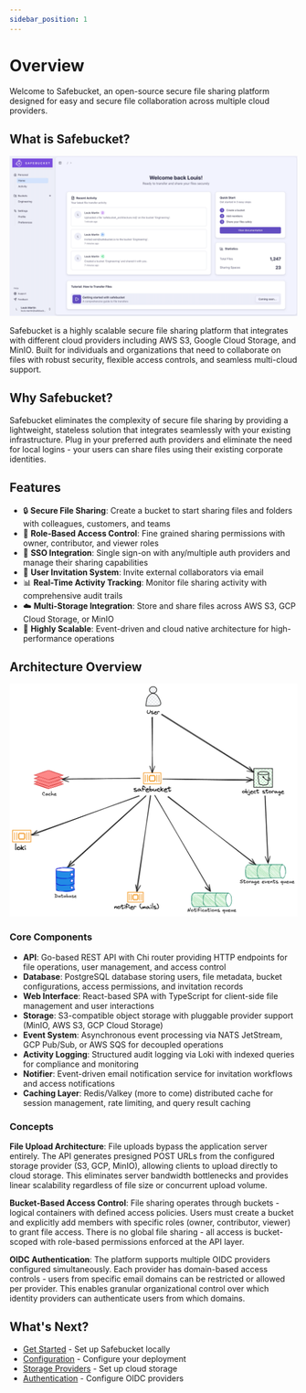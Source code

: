 ```yaml
---
sidebar_position: 1
---
```


# Overview

Welcome to Safebucket, an open-source secure file sharing platform designed for easy and secure file collaboration
across multiple cloud providers.

## What is Safebucket?

![Safebucket Homepage](./../static/img/homepage.png)

Safebucket is a highly scalable secure file sharing platform that integrates with different cloud providers including
AWS S3, Google Cloud Storage, and MinIO. Built for individuals and organizations that need to collaborate on files with
robust security, flexible access controls, and seamless multi-cloud support.

## Why Safebucket?

Safebucket eliminates the complexity of secure file sharing by providing a lightweight, stateless solution that
integrates seamlessly with your existing infrastructure.
Plug in your preferred auth providers and eliminate the need for local logins - your users can share files using their
existing corporate identities.

## Features

- 🔒 **Secure File Sharing**: Create a bucket to start sharing files and folders with colleagues, customers, and teams
- 👥 **Role-Based Access Control**: Fine grained sharing permissions with owner, contributor, and viewer roles
- 🔐 **SSO Integration**: Single sign-on with any/multiple auth providers and manage their sharing capabilities
- 📧 **User Invitation System**: Invite external collaborators via email
- 📊 **Real-Time Activity Tracking**: Monitor file sharing activity with comprehensive audit trails
- ☁️ **Multi-Storage Integration**: Store and share files across AWS S3, GCP Cloud Storage, or MinIO
- 🚀 **Highly Scalable**: Event-driven and cloud native architecture for high-performance operations

## Architecture Overview

![Safebucket architecture](./../static/img/architecture.png)

### Core Components

- **API**: Go-based REST API with Chi router providing HTTP endpoints for file operations, user management, and access
  control
- **Database**: PostgreSQL database storing users, file metadata, bucket configurations, access permissions, and
  invitation records
- **Web Interface**: React-based SPA with TypeScript for client-side file management and user interactions
- **Storage**: S3-compatible object storage with pluggable provider support (MinIO, AWS S3, GCP Cloud Storage)
- **Event System**: Asynchronous event processing via NATS JetStream, GCP Pub/Sub, or AWS SQS for decoupled operations
- **Activity Logging**: Structured audit logging via Loki with indexed queries for compliance and monitoring
- **Notifier**: Event-driven email notification service for invitation workflows and access notifications
- **Caching Layer**: Redis/Valkey (more to come) distributed cache for session management, rate limiting, and query
  result caching

### Concepts

**File Upload Architecture**: File uploads bypass the application server entirely. The API generates presigned POST URLs from the configured storage provider (S3, GCP, MinIO), allowing clients to upload directly to cloud storage. This eliminates server bandwidth bottlenecks and provides linear scalability regardless of file size or concurrent upload volume.

**Bucket-Based Access Control**: File sharing operates through buckets - logical containers with defined access policies. Users must create a bucket and explicitly add members with specific roles (owner, contributor, viewer) to grant file access. There is no global file sharing - all access is bucket-scoped with role-based permissions enforced at the API layer.

**OIDC Authentication**: The platform supports multiple OIDC providers configured simultaneously. Each provider has domain-based access controls - users from specific email domains can be restricted or allowed per provider. This enables granular organizational control over which identity providers can authenticate users from which domains.

## What's Next?

- [Get Started](./getting-started/local-deployment) - Set up Safebucket locally
- [Configuration](./configuration/environment-variables) - Configure your deployment
- [Storage Providers](./configuration/storage-providers) - Set up cloud storage
- [Authentication](./configuration/authentication) - Configure OIDC providers
